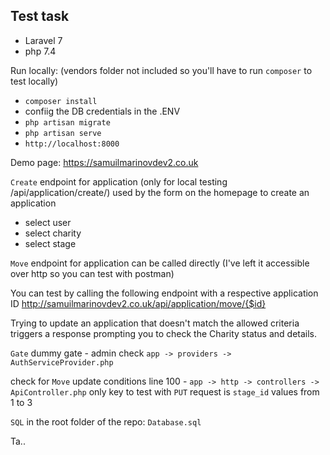 ## Test task
- Laravel 7
- php 7.4

Run locally:
(vendors folder not included so you'll have to run `composer` to test locally)
-  `composer install`
-   confiig the DB credentials in the .ENV
-  `php artisan migrate`
-  `php artisan serve`
-  `http://localhost:8000`

Demo page:
https://samuilmarinovdev2.co.uk

`Create` endpoint for application (only for local testing /api/application/create/)
used by the form on the homepage to create an application
- select user
- select charity
- select stage

`Move` endpoint for application
can be called directly (I've left it accessible over http so you can test with postman)

You can test by calling the following endpoint with a respective application ID
http://samuilmarinovdev2.co.uk/api/application/move/{$id}

Trying to update an application that doesn't match the allowed criteria triggers a 
response prompting you to check the Charity status and details.

`Gate`
dummy gate - admin check
`app -> providers -> AuthServiceProvider.php`

check for `Move` update conditions
line 100 - `app -> http -> controllers -> ApiController.php`
only key to test with `PUT` request is `stage_id` values from 1 to 3

`SQL` in the root folder of the repo:
`Database.sql`

Ta..